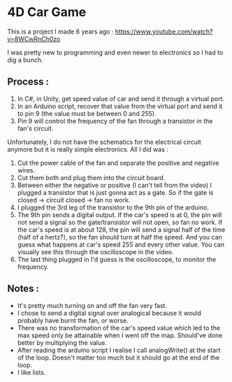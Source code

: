 # 4D Car Game

This is a project I made 6 years ago : https://www.youtube.com/watch?v=8WCwRnCh0zo

I was pretty new to programming and even newer to electronics so I had to dig a bunch.

## Process :

1. In C#, in Unity, get speed value of car and send it through a virtual port.
2. In an Arduino script, recover that value from the virtual port and send it to pin 9 (the value must be between 0 and 255).
3. Pin 9 will control the frequency of the fan through a transistor in the fan's circuit.

Unfortunately, I do not have the schematics for the electrical circuit anymore but it is really simple electronics. All I did was :

1. Cut the power cable of the fan and separate the positive and negative wires.
2. Cut them both and plug them into the circuit board.
3. Between either the negative or positive (I can't tell from the video) I plugged a transistor that is just gonna act as a gate. So if the gate is closed -> circuit closed -> fan no work.
4. I plugged the 3rd leg of the transistor to the 9th pin of the arduino.
5. The 9th pin sends a digital output. If the car's speed is at 0, the pin will not send a signal so the gate/transistor will not open, so fan no work. If the car's speed is at about 128, the pin will send a signal half of the time (half of a hertz?), so the fan should turn at half the speed. And you can guess what happens at car's speed 255 and every other value. You can visually see this through the oscilloscope in the video.
6. The last thing plugged in I'd guess is the oscilloscope, to monitor the frequency.

## Notes :

- It's pretty much turning on and off the fan very fast.
- I chose to send a digital signal over analogical because it would probably have burnt the fan, or worse.
- There was no transformation of the car's speed value which led to the max speed only be attainable when I went off the map. Should've done better by multiplying the value.
- After reading the arduino script I realise I call analogWrite() at the start of the loop. Doesn't matter too much but it should go at the end of the loop.
- I like lists.
